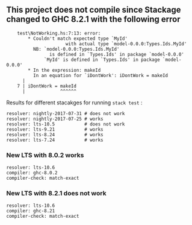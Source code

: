 ## This project does not compile since Stackage changed to GHC 8.2.1 with the following error

```
    test\NotWorking.hs:7:13: error:
        * Couldn't match expected type `MyId'
                      with actual type `model-0.0.0:Types.Ids.MyId'
          NB: `model-0.0.0:Types.Ids.MyId'
                is defined in `Types.Ids' in package `model-0.0.0'
              `MyId' is defined in `Types.Ids' in package `model-0.0.0'
        * In the expression: makeId
          In an equation for `iDontWork': iDontWork = makeId
      |
    7 | iDontWork = makeId
      |             ^^^^^^
```

Results for different stacakges for running `stack test` :

```
resolver: nightly-2017-07-31 # does not work
resolver: nightly-2017-07-25 # works
resolver: lts-10.5           # does not work
resolver: lts-9.21           # works
resolver: lts-8.24           # works
resolver: lts-7.24           # works
```


### New LTS with 8.0.2 works
```
resolver: lts-10.6
compiler: ghc-8.0.2
compiler-check: match-exact
```

### New LTS with 8.2.1 does not work
```
resolver: lts-10.6
compiler: ghc-8.21
compiler-check: match-exact
```
